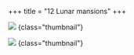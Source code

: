 +++
title = "12 Lunar mansions"
+++

![](../../../lunar_mansions_indian_chinese_arabic_01-14.png)
{class="thumbnail"}

![](../../../lunar_mansions_indian_chinese_arabic_15-27.png)
{class="thumbnail"}
